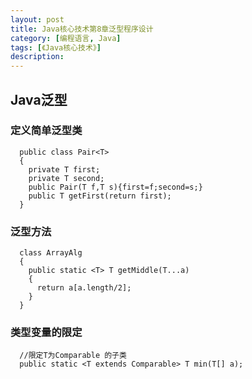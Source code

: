 ```yaml
---
layout: post
title: Java核心技术第8章泛型程序设计
category: [编程语言, Java]
tags: [《Java核心技术》]
description:
---
```

## Java泛型

### 定义简单泛型类

      public class Pair<T>
      {
        private T first;
        private T second;
        public Pair(T f,T s){first=f;second=s;}
        public T getFirst(return first);
      }

### 泛型方法

      class ArrayAlg
      {
        public static <T> T getMiddle(T...a)
        {
          return a[a.length/2];
        }
      }

### 类型变量的限定
      //限定T为Comparable 的子类
      public static <T extends Comparable> T min(T[] a);
